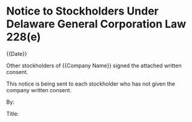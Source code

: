 # Notice to Stockholders Under Delaware General Corporation Law 228(e)

{{Date}}

Other stockholders of {{Company Name}} signed the attached written consent.

This notice is being sent to each stockholder who has not given the company written consent.

By:  
  
Title:  
